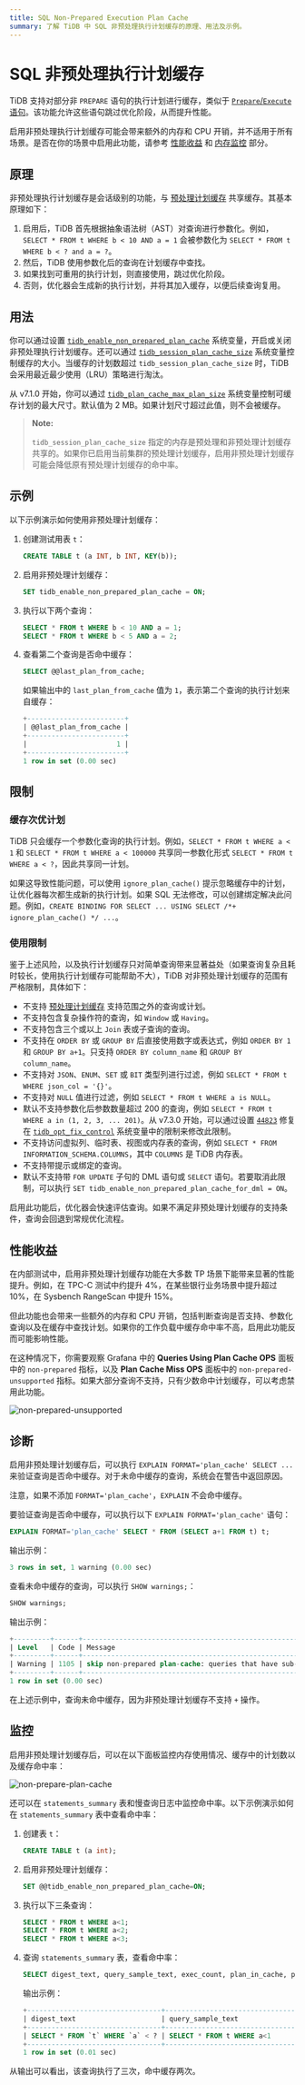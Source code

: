 ```yaml
---
title: SQL Non-Prepared Execution Plan Cache
summary: 了解 TiDB 中 SQL 非预处理执行计划缓存的原理、用法及示例。
---
```


# SQL 非预处理执行计划缓存

TiDB 支持对部分非 `PREPARE` 语句的执行计划进行缓存，类似于 [`Prepare`/`Execute` 语句](/sql-prepared-plan-cache.md)。该功能允许这些语句跳过优化阶段，从而提升性能。

启用非预处理执行计划缓存可能会带来额外的内存和 CPU 开销，并不适用于所有场景。是否在你的场景中启用此功能，请参考 [性能收益](#performance-benefits) 和 [内存监控](#monitoring) 部分。

## 原理

非预处理执行计划缓存是会话级别的功能，与 [预处理计划缓存](/sql-prepared-plan-cache.md) 共享缓存。其基本原理如下：

1. 启用后，TiDB 首先根据抽象语法树（AST）对查询进行参数化。例如，`SELECT * FROM t WHERE b < 10 AND a = 1` 会被参数化为 `SELECT * FROM t WHERE b < ? and a = ?`。
2. 然后，TiDB 使用参数化后的查询在计划缓存中查找。
3. 如果找到可重用的执行计划，则直接使用，跳过优化阶段。
4. 否则，优化器会生成新的执行计划，并将其加入缓存，以便后续查询复用。

## 用法

你可以通过设置 [`tidb_enable_non_prepared_plan_cache`](/system-variables.md#tidb_enable_non_prepared_plan_cache) 系统变量，开启或关闭非预处理执行计划缓存。还可以通过 [`tidb_session_plan_cache_size`](/system-variables.md#tidb_session_plan_cache_size-new-in-v710) 系统变量控制缓存的大小。当缓存的计划数超过 `tidb_session_plan_cache_size` 时，TiDB 会采用最近最少使用（LRU）策略进行淘汰。

从 v7.1.0 开始，你可以通过 [`tidb_plan_cache_max_plan_size`](/system-variables.md#tidb_plan_cache_max_plan_size-new-in-v710) 系统变量控制可缓存计划的最大尺寸。默认值为 2 MB。如果计划尺寸超过此值，则不会被缓存。

> **Note:**
>
> `tidb_session_plan_cache_size` 指定的内存是预处理和非预处理计划缓存共享的。如果你已启用当前集群的预处理计划缓存，启用非预处理计划缓存可能会降低原有预处理计划缓存的命中率。

## 示例

以下示例演示如何使用非预处理计划缓存：

1. 创建测试用表 `t`：

    ```sql
    CREATE TABLE t (a INT, b INT, KEY(b));
    ```

2. 启用非预处理计划缓存：

    ```sql
    SET tidb_enable_non_prepared_plan_cache = ON;
    ```

3. 执行以下两个查询：

    ```sql
    SELECT * FROM t WHERE b < 10 AND a = 1;
    SELECT * FROM t WHERE b < 5 AND a = 2;
    ```

4. 查看第二个查询是否命中缓存：

    ```sql
    SELECT @@last_plan_from_cache;
    ```

    如果输出中的 `last_plan_from_cache` 值为 `1`，表示第二个查询的执行计划来自缓存：

    ```sql
    +------------------------+
    | @@last_plan_from_cache |
    +------------------------+
    |                      1 |
    +------------------------+
    1 row in set (0.00 sec)
    ```

## 限制

### 缓存次优计划

TiDB 只会缓存一个参数化查询的执行计划。例如，`SELECT * FROM t WHERE a < 1` 和 `SELECT * FROM t WHERE a < 100000` 共享同一参数化形式 `SELECT * FROM t WHERE a < ?`，因此共享同一计划。

如果这导致性能问题，可以使用 `ignore_plan_cache()` 提示忽略缓存中的计划，让优化器每次都生成新的执行计划。如果 SQL 无法修改，可以创建绑定解决此问题。例如，`CREATE BINDING FOR SELECT ... USING SELECT /*+ ignore_plan_cache() */ ...`。

### 使用限制

鉴于上述风险，以及执行计划缓存只对简单查询带来显著益处（如果查询复杂且耗时较长，使用执行计划缓存可能帮助不大），TiDB 对非预处理计划缓存的范围有严格限制，具体如下：

- 不支持 [预处理计划缓存](/sql-prepared-plan-cache.md) 支持范围之外的查询或计划。
- 不支持包含复杂操作符的查询，如 `Window` 或 `Having`。
- 不支持包含三个或以上 `Join` 表或子查询的查询。
- 不支持在 `ORDER BY` 或 `GROUP BY` 后直接使用数字或表达式，例如 `ORDER BY 1` 和 `GROUP BY a+1`。只支持 `ORDER BY column_name` 和 `GROUP BY column_name`。
- 不支持对 `JSON`、`ENUM`、`SET` 或 `BIT` 类型列进行过滤，例如 `SELECT * FROM t WHERE json_col = '{}'`。
- 不支持对 `NULL` 值进行过滤，例如 `SELECT * FROM t WHERE a is NULL`。
- 默认不支持参数化后参数数量超过 200 的查询，例如 `SELECT * FROM t WHERE a in (1, 2, 3, ... 201)`。从 v7.3.0 开始，可以通过设置 [`44823`](/optimizer-fix-controls.md#44823-new-in-v730) 修复在 [`tidb_opt_fix_control`](/system-variables.md#tidb_opt_fix_control-new-in-v653-and-v710) 系统变量中的限制来修改此限制。
- 不支持访问虚拟列、临时表、视图或内存表的查询，例如 `SELECT * FROM INFORMATION_SCHEMA.COLUMNS`，其中 `COLUMNS` 是 TiDB 内存表。
- 不支持带提示或绑定的查询。
- 默认不支持带 `FOR UPDATE` 子句的 DML 语句或 `SELECT` 语句。若要取消此限制，可以执行 `SET tidb_enable_non_prepared_plan_cache_for_dml = ON`。

启用此功能后，优化器会快速评估查询。如果不满足非预处理计划缓存的支持条件，查询会回退到常规优化流程。

## 性能收益

在内部测试中，启用非预处理计划缓存功能在大多数 TP 场景下能带来显著的性能提升。例如，在 TPC-C 测试中约提升 4%，在某些银行业务场景中提升超过 10%，在 Sysbench RangeScan 中提升 15%。

但此功能也会带来一些额外的内存和 CPU 开销，包括判断查询是否支持、参数化查询以及在缓存中查找计划。如果你的工作负载中缓存命中率不高，启用此功能反而可能影响性能。

在这种情况下，你需要观察 Grafana 中的 **Queries Using Plan Cache OPS** 面板中的 `non-prepared` 指标，以及 **Plan Cache Miss OPS** 面板中的 `non-prepared-unsupported` 指标。如果大部分查询不支持，只有少数命中计划缓存，可以考虑禁用此功能。

![non-prepared-unsupported](/media/non-prepapred-plan-cache-unsupprot.png)

## 诊断

启用非预处理计划缓存后，可以执行 `EXPLAIN FORMAT='plan_cache' SELECT ...` 来验证查询是否命中缓存。对于未命中缓存的查询，系统会在警告中返回原因。

注意，如果不添加 `FORMAT='plan_cache'`，`EXPLAIN` 不会命中缓存。

要验证查询是否命中缓存，可以执行以下 `EXPLAIN FORMAT='plan_cache'` 语句：

```sql
EXPLAIN FORMAT='plan_cache' SELECT * FROM (SELECT a+1 FROM t) t;
```

输出示例：

```sql
3 rows in set, 1 warning (0.00 sec)
```

查看未命中缓存的查询，可以执行 `SHOW warnings;`：

```sql
SHOW warnings;
```

输出示例：

```sql
+---------+------+-------------------------------------------------------------------------------+
| Level   | Code | Message                                                                       |
+---------+------+-------------------------------------------------------------------------------+
| Warning | 1105 | skip non-prepared plan-cache: queries that have sub-queries are not supported |
+---------+------+-------------------------------------------------------------------------------+
1 row in set (0.00 sec)
```

在上述示例中，查询未命中缓存，因为非预处理计划缓存不支持 `+` 操作。

## 监控

启用非预处理计划缓存后，可以在以下面板监控内存使用情况、缓存中的计划数以及缓存命中率：

![non-prepare-plan-cache](/media/tidb-non-prepared-plan-cache-metrics.png)

还可以在 `statements_summary` 表和慢查询日志中监控命中率。以下示例演示如何在 `statements_summary` 表中查看命中率：

1. 创建表 `t`：

    ```sql
    CREATE TABLE t (a int);
    ```

2. 启用非预处理计划缓存：

    ```sql
    SET @@tidb_enable_non_prepared_plan_cache=ON;
    ```

3. 执行以下三条查询：

    ```sql
    SELECT * FROM t WHERE a<1;
    SELECT * FROM t WHERE a<2;
    SELECT * FROM t WHERE a<3;
    ```

4. 查询 `statements_summary` 表，查看命中率：

    ```sql
    SELECT digest_text, query_sample_text, exec_count, plan_in_cache, plan_cache_hits FROM INFORMATION_SCHEMA.STATEMENTS_SUMMARY WHERE query_sample_text LIKE '%SELECT * FROM %';
    ```

    输出示例：

    ```sql
    +---------------------------------+------------------------------------------+------------+---------------+-----------------+
    | digest_text                     | query_sample_text                        | exec_count | plan_in_cache | plan_cache_hits |
    +---------------------------------+------------------------------------------+------------+---------------+-----------------+
    | SELECT * FROM `t` WHERE `a` < ? | SELECT * FROM t WHERE a<1                |          3 |             1 |               2 |
    +---------------------------------+------------------------------------------+------------+---------------+-----------------+
    1 row in set (0.01 sec)
    ```

从输出可以看出，该查询执行了三次，命中缓存两次。